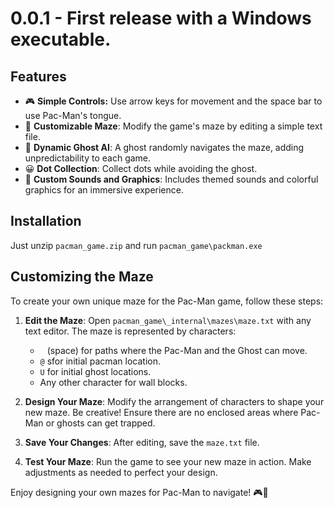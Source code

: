# 0.0.1 - First release with a Windows executable.

## Features

- 🎮 **Simple Controls:** Use arrow keys for movement and the space bar to use Pac-Man's tongue.
- 🌽 **Customizable Maze**: Modify the game's maze by editing a simple text file.
- 👻 **Dynamic Ghost AI**: A ghost randomly navigates the maze, adding unpredictability to each game.
- 😀 **Dot Collection**: Collect dots while avoiding the ghost.
- 🎵 **Custom Sounds and Graphics**: Includes themed sounds and colorful graphics for an immersive experience.

## Installation
Just unzip `pacman_game.zip` and run `pacman_game\packman.exe`

## Customizing the Maze

To create your own unique maze for the Pac-Man game, follow these steps:

1. **Edit the Maze**: Open `pacman_game\_internal\mazes\maze.txt` with any text editor. The maze is represented by characters:
   - ` ` (space) for paths where the Pac-Man and the Ghost can move.
   - `@` sfor initial pacman location.
   - `U` for initial ghost locations.
   - Any other character for wall blocks.

3. **Design Your Maze**: Modify the arrangement of characters to shape your new maze. Be creative! Ensure there are no enclosed areas where Pac-Man or ghosts can get trapped.

4. **Save Your Changes**: After editing, save the `maze.txt` file.

5. **Test Your Maze**: Run the game to see your new maze in action. Make adjustments as needed to perfect your design.

Enjoy designing your own mazes for Pac-Man to navigate! 🎮👻